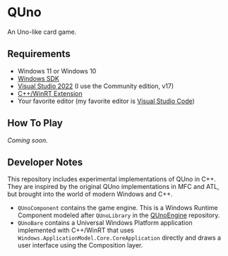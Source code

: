 # QUno

An Uno-like card game.

## Requirements

* Windows 11 or Windows 10
* [Windows SDK](https://developer.microsoft.com/en-US/windows/downloads/windows-sdk/)
* [Visual Studio 2022](https://visualstudio.microsoft.com/) (I use the Community edition, v17)
* [C++/WinRT Extension](https://marketplace.visualstudio.com/items?itemName=CppWinRTTeam.cppwinrt101804264)
* Your favorite editor (my favorite editor is [Visual Studio Code](https://code.visualstudio.com/))

## How To Play

*Coming soon.*

## Developer Notes

This repository includes experimental implementations of QUno in C++. They are inspired 
by the original QUno implementations in MFC and ATL, but brought into the world of 
modern Windows and C++.

* `QUnoComponent` contains the game engine. This is a Windows Runtime Component modeled after 
`QUnoLibrary` in the [QUnoEngine](https://github.com/rdeetz/QUnoEngine) repository. 
* `QUnoBare` contains a Universal Windows Platform application implemented with C++/WinRT that uses 
`Windows.ApplicationModel.Core.CoreApplication` directly and draws a user interface 
using the Composition layer.
